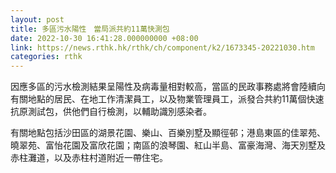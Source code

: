 ```yaml
---
layout: post
title: 多區污水陽性　當局派共約11萬快測包
date: 2022-10-30 16:41:28.000000000 +08:00
link: https://news.rthk.hk/rthk/ch/component/k2/1673345-20221030.htm
categories: rthk
---
```


因應多區的污水檢測結果呈陽性及病毒量相對較高，當區的民政事務處將會陸續向有關地點的居民、在地工作清潔員工，以及物業管理員工，派發合共約11萬個快速抗原測試包，供他們自行檢測，以輔助識別感染者。
 
有關地點包括沙田區的湖景花園、樂山、百樂別墅及顯徑邨；港島東區的佳翠苑、曉翠苑、富怡花園及富欣花園；南區的浪琴園、紅山半島、富豪海灣、海天別墅及赤柱灘道，以及赤柱村道附近一帶住宅。

